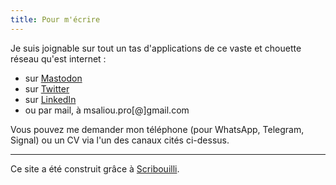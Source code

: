 ```yaml
---
title: Pour m'écrire
---
```

Je suis joignable sur tout un tas d'applications de ce vaste et chouette réseau qu'est internet&nbsp;:
- sur [Mastodon](https://piaille.fr/@mathildesaliou)
- sur [Twitter](https://twitter.com/mathildsl)
- sur [LinkedIn](https://www.linkedin.com/in/mathildesaliou/)
- ou par mail, à msaliou.pro[@]gmail.com

Vous pouvez me demander mon téléphone (pour WhatsApp, Telegram, Signal) ou un CV via l'un des canaux cités ci-dessus.

____

Ce site a été construit grâce à [Scribouilli](http://scribouilli.lechappeebelle.team/).